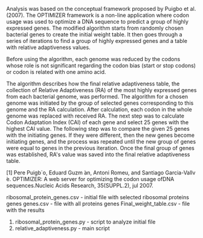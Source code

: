 Analysis was based on the conceptual framework proposed by Puigbo et al. (2007). The OPTIMIZER framework is a non-line application where codon usage was used to optimize a DNA sequence to predict a group of highly expressed genes. The modified algorithm starts from randomly chosen bacterial genes to create the initial weight table. It then goes through a series of iterations to find a group of highly expressed genes and a table with relative adaptiveness values.

Before using the algorithm, each genome was reduced by the codons whose role is not significant regarding the codon bias (start or stop codons) or codon is related with one amino acid.

The algorithm describes how the final relative adaptiveness table, the collection of Relative Adaptiveness (RA) of the most highly expressed genes from each bacterial genome, was performed.  The algorithm for a  chosen genome was initiated by the group of selected genes corresponding to this genome and the RA calculation.  After calculation,  each codon in the whole genome was replaced with received RA. The next step was to calculate Codon Adaptation  Index  (CAI)  of each gene and select 25 genes with the highest CAI value. The following step was to compare the given 25 genes with the initiating genes. If they were different, then the new genes become initiating genes, and the process was repeated until the new group of genes were equal to genes in the previous iteration. Once the final group of genes was established, RA's value was saved into the final relative adaptiveness table.

[1] Pere  Puigb`o,  Eduard  Guzm ́an,  Antoni  Romeu,  and  Santiago  Garcia-Vallv ́e.   OPTIMIZER: A web server for optimizing the codon usage ofDNA sequences.Nucleic Acids Research, 35(SUPPL.2), jul 2007.


ribosomal_protein_genes.csv - initial file with selected ribosomal proteins genes
genes.csv - file with all proteins genes
Final_weight_table.csv - file with the results


1. ribosomal_protein_genes.py - script to analyze initial file
2. relative_adaptiveness.py - main script

